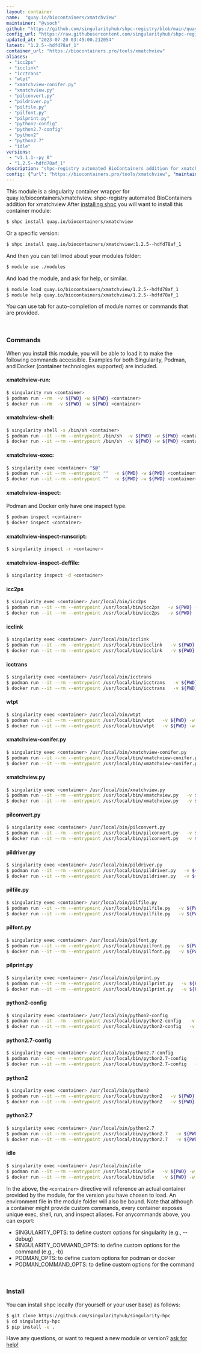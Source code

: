 ```yaml
---
layout: container
name:  "quay.io/biocontainers/xmatchview"
maintainer: "@vsoch"
github: "https://github.com/singularityhub/shpc-registry/blob/main/quay.io/biocontainers/xmatchview/container.yaml"
config_url: "https://raw.githubusercontent.com/singularityhub/shpc-registry/main/quay.io/biocontainers/xmatchview/container.yaml"
updated_at: "2023-07-20 03:45:00.212054"
latest: "1.2.5--hdfd78af_1"
container_url: "https://biocontainers.pro/tools/xmatchview"
aliases:
 - "icc2ps"
 - "icclink"
 - "icctrans"
 - "wtpt"
 - "xmatchview-conifer.py"
 - "xmatchview.py"
 - "pilconvert.py"
 - "pildriver.py"
 - "pilfile.py"
 - "pilfont.py"
 - "pilprint.py"
 - "python2-config"
 - "python2.7-config"
 - "python2"
 - "python2.7"
 - "idle"
versions:
 - "v1.1.1--py_0"
 - "1.2.5--hdfd78af_1"
description: "shpc-registry automated BioContainers addition for xmatchview"
config: {"url": "https://biocontainers.pro/tools/xmatchview", "maintainer": "@vsoch", "description": "shpc-registry automated BioContainers addition for xmatchview", "latest": {"1.2.5--hdfd78af_1": "sha256:b2b5d13863d1e7636a0d02d19cd351e6bb9de99c96448d9d67bc633df1f3e598"}, "tags": {"v1.1.1--py_0": "sha256:0dbeca3b652e659af168e3fb16c9d4d3dc3311d018cdbb71505f43fbad69364e", "1.2.5--hdfd78af_1": "sha256:b2b5d13863d1e7636a0d02d19cd351e6bb9de99c96448d9d67bc633df1f3e598"}, "docker": "quay.io/biocontainers/xmatchview", "aliases": {"icc2ps": "/usr/local/bin/icc2ps", "icclink": "/usr/local/bin/icclink", "icctrans": "/usr/local/bin/icctrans", "wtpt": "/usr/local/bin/wtpt", "xmatchview-conifer.py": "/usr/local/bin/xmatchview-conifer.py", "xmatchview.py": "/usr/local/bin/xmatchview.py", "pilconvert.py": "/usr/local/bin/pilconvert.py", "pildriver.py": "/usr/local/bin/pildriver.py", "pilfile.py": "/usr/local/bin/pilfile.py", "pilfont.py": "/usr/local/bin/pilfont.py", "pilprint.py": "/usr/local/bin/pilprint.py", "python2-config": "/usr/local/bin/python2-config", "python2.7-config": "/usr/local/bin/python2.7-config", "python2": "/usr/local/bin/python2", "python2.7": "/usr/local/bin/python2.7", "idle": "/usr/local/bin/idle"}}
---
```


This module is a singularity container wrapper for quay.io/biocontainers/xmatchview.
shpc-registry automated BioContainers addition for xmatchview
After [installing shpc](#install) you will want to install this container module:


```bash
$ shpc install quay.io/biocontainers/xmatchview
```

Or a specific version:

```bash
$ shpc install quay.io/biocontainers/xmatchview:1.2.5--hdfd78af_1
```

And then you can tell lmod about your modules folder:

```bash
$ module use ./modules
```

And load the module, and ask for help, or similar.

```bash
$ module load quay.io/biocontainers/xmatchview/1.2.5--hdfd78af_1
$ module help quay.io/biocontainers/xmatchview/1.2.5--hdfd78af_1
```

You can use tab for auto-completion of module names or commands that are provided.

<br>

### Commands

When you install this module, you will be able to load it to make the following commands accessible.
Examples for both Singularity, Podman, and Docker (container technologies supported) are included.

#### xmatchview-run:

```bash
$ singularity run <container>
$ podman run --rm  -v ${PWD} -w ${PWD} <container>
$ docker run --rm  -v ${PWD} -w ${PWD} <container>
```

#### xmatchview-shell:

```bash
$ singularity shell -s /bin/sh <container>
$ podman run --it --rm --entrypoint /bin/sh  -v ${PWD} -w ${PWD} <container>
$ docker run --it --rm --entrypoint /bin/sh  -v ${PWD} -w ${PWD} <container>
```

#### xmatchview-exec:

```bash
$ singularity exec <container> "$@"
$ podman run --it --rm --entrypoint ""  -v ${PWD} -w ${PWD} <container> "$@"
$ docker run --it --rm --entrypoint ""  -v ${PWD} -w ${PWD} <container> "$@"
```

#### xmatchview-inspect:

Podman and Docker only have one inspect type.

```bash
$ podman inspect <container>
$ docker inspect <container>
```

#### xmatchview-inspect-runscript:

```bash
$ singularity inspect -r <container>
```

#### xmatchview-inspect-deffile:

```bash
$ singularity inspect -d <container>
```


#### icc2ps

```bash
$ singularity exec <container> /usr/local/bin/icc2ps
$ podman run --it --rm --entrypoint /usr/local/bin/icc2ps   -v ${PWD} -w ${PWD} <container> -c " $@"
$ docker run --it --rm --entrypoint /usr/local/bin/icc2ps   -v ${PWD} -w ${PWD} <container> -c " $@"
```


#### icclink

```bash
$ singularity exec <container> /usr/local/bin/icclink
$ podman run --it --rm --entrypoint /usr/local/bin/icclink   -v ${PWD} -w ${PWD} <container> -c " $@"
$ docker run --it --rm --entrypoint /usr/local/bin/icclink   -v ${PWD} -w ${PWD} <container> -c " $@"
```


#### icctrans

```bash
$ singularity exec <container> /usr/local/bin/icctrans
$ podman run --it --rm --entrypoint /usr/local/bin/icctrans   -v ${PWD} -w ${PWD} <container> -c " $@"
$ docker run --it --rm --entrypoint /usr/local/bin/icctrans   -v ${PWD} -w ${PWD} <container> -c " $@"
```


#### wtpt

```bash
$ singularity exec <container> /usr/local/bin/wtpt
$ podman run --it --rm --entrypoint /usr/local/bin/wtpt   -v ${PWD} -w ${PWD} <container> -c " $@"
$ docker run --it --rm --entrypoint /usr/local/bin/wtpt   -v ${PWD} -w ${PWD} <container> -c " $@"
```


#### xmatchview-conifer.py

```bash
$ singularity exec <container> /usr/local/bin/xmatchview-conifer.py
$ podman run --it --rm --entrypoint /usr/local/bin/xmatchview-conifer.py   -v ${PWD} -w ${PWD} <container> -c " $@"
$ docker run --it --rm --entrypoint /usr/local/bin/xmatchview-conifer.py   -v ${PWD} -w ${PWD} <container> -c " $@"
```


#### xmatchview.py

```bash
$ singularity exec <container> /usr/local/bin/xmatchview.py
$ podman run --it --rm --entrypoint /usr/local/bin/xmatchview.py   -v ${PWD} -w ${PWD} <container> -c " $@"
$ docker run --it --rm --entrypoint /usr/local/bin/xmatchview.py   -v ${PWD} -w ${PWD} <container> -c " $@"
```


#### pilconvert.py

```bash
$ singularity exec <container> /usr/local/bin/pilconvert.py
$ podman run --it --rm --entrypoint /usr/local/bin/pilconvert.py   -v ${PWD} -w ${PWD} <container> -c " $@"
$ docker run --it --rm --entrypoint /usr/local/bin/pilconvert.py   -v ${PWD} -w ${PWD} <container> -c " $@"
```


#### pildriver.py

```bash
$ singularity exec <container> /usr/local/bin/pildriver.py
$ podman run --it --rm --entrypoint /usr/local/bin/pildriver.py   -v ${PWD} -w ${PWD} <container> -c " $@"
$ docker run --it --rm --entrypoint /usr/local/bin/pildriver.py   -v ${PWD} -w ${PWD} <container> -c " $@"
```


#### pilfile.py

```bash
$ singularity exec <container> /usr/local/bin/pilfile.py
$ podman run --it --rm --entrypoint /usr/local/bin/pilfile.py   -v ${PWD} -w ${PWD} <container> -c " $@"
$ docker run --it --rm --entrypoint /usr/local/bin/pilfile.py   -v ${PWD} -w ${PWD} <container> -c " $@"
```


#### pilfont.py

```bash
$ singularity exec <container> /usr/local/bin/pilfont.py
$ podman run --it --rm --entrypoint /usr/local/bin/pilfont.py   -v ${PWD} -w ${PWD} <container> -c " $@"
$ docker run --it --rm --entrypoint /usr/local/bin/pilfont.py   -v ${PWD} -w ${PWD} <container> -c " $@"
```


#### pilprint.py

```bash
$ singularity exec <container> /usr/local/bin/pilprint.py
$ podman run --it --rm --entrypoint /usr/local/bin/pilprint.py   -v ${PWD} -w ${PWD} <container> -c " $@"
$ docker run --it --rm --entrypoint /usr/local/bin/pilprint.py   -v ${PWD} -w ${PWD} <container> -c " $@"
```


#### python2-config

```bash
$ singularity exec <container> /usr/local/bin/python2-config
$ podman run --it --rm --entrypoint /usr/local/bin/python2-config   -v ${PWD} -w ${PWD} <container> -c " $@"
$ docker run --it --rm --entrypoint /usr/local/bin/python2-config   -v ${PWD} -w ${PWD} <container> -c " $@"
```


#### python2.7-config

```bash
$ singularity exec <container> /usr/local/bin/python2.7-config
$ podman run --it --rm --entrypoint /usr/local/bin/python2.7-config   -v ${PWD} -w ${PWD} <container> -c " $@"
$ docker run --it --rm --entrypoint /usr/local/bin/python2.7-config   -v ${PWD} -w ${PWD} <container> -c " $@"
```


#### python2

```bash
$ singularity exec <container> /usr/local/bin/python2
$ podman run --it --rm --entrypoint /usr/local/bin/python2   -v ${PWD} -w ${PWD} <container> -c " $@"
$ docker run --it --rm --entrypoint /usr/local/bin/python2   -v ${PWD} -w ${PWD} <container> -c " $@"
```


#### python2.7

```bash
$ singularity exec <container> /usr/local/bin/python2.7
$ podman run --it --rm --entrypoint /usr/local/bin/python2.7   -v ${PWD} -w ${PWD} <container> -c " $@"
$ docker run --it --rm --entrypoint /usr/local/bin/python2.7   -v ${PWD} -w ${PWD} <container> -c " $@"
```


#### idle

```bash
$ singularity exec <container> /usr/local/bin/idle
$ podman run --it --rm --entrypoint /usr/local/bin/idle   -v ${PWD} -w ${PWD} <container> -c " $@"
$ docker run --it --rm --entrypoint /usr/local/bin/idle   -v ${PWD} -w ${PWD} <container> -c " $@"
```



In the above, the `<container>` directive will reference an actual container provided
by the module, for the version you have chosen to load. An environment file in the
module folder will also be bound. Note that although a container
might provide custom commands, every container exposes unique exec, shell, run, and
inspect aliases. For anycommands above, you can export:

 - SINGULARITY_OPTS: to define custom options for singularity (e.g., --debug)
 - SINGULARITY_COMMAND_OPTS: to define custom options for the command (e.g., -b)
 - PODMAN_OPTS: to define custom options for podman or docker
 - PODMAN_COMMAND_OPTS: to define custom options for the command

<br>

### Install

You can install shpc locally (for yourself or your user base) as follows:

```bash
$ git clone https://github.com/singularityhub/singularity-hpc
$ cd singularity-hpc
$ pip install -e .
```

Have any questions, or want to request a new module or version? [ask for help!](https://github.com/singularityhub/singularity-hpc/issues)